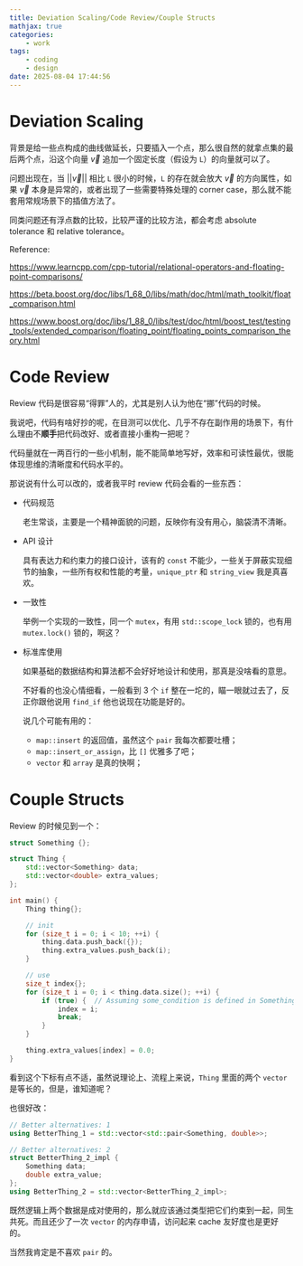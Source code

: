 ```yaml
---
title: Deviation Scaling/Code Review/Couple Structs
mathjax: true
categories:
    - work
tags:
    - coding
    - design
date: 2025-08-04 17:44:56
---
```

# Deviation Scaling

背景是给一些点构成的曲线做延长，只要插入一个点，那么很自然的就拿点集的最后两个点，沿这个向量 $\vec{v}$ 追加一个固定长度（假设为 `L`）的向量就可以了。

问题出现在，当 $||{\vec{v}}||$ 相比 `L` 很小的时候，`L` 的存在就会放大 $\vec{v}$ 的方向属性，如果 $\vec{v}$ 本身是异常的，或者出现了一些需要特殊处理的 corner case，那么就不能套用常规场景下的插值方法了。

同类问题还有浮点数的比较，比较严谨的比较方法，都会考虑 absolute tolerance 和 relative tolerance。

Reference:

https://www.learncpp.com/cpp-tutorial/relational-operators-and-floating-point-comparisons/

https://beta.boost.org/doc/libs/1_68_0/libs/math/doc/html/math_toolkit/float_comparison.html

https://www.boost.org/doc/libs/1_88_0/libs/test/doc/html/boost_test/testing_tools/extended_comparison/floating_point/floating_points_comparison_theory.html

# Code Review

Review 代码是很容易“得罪”人的，尤其是别人认为他在“挪”代码的时候。

我说吧，代码有啥好抄的呢，在目测可以优化、几乎不存在副作用的场景下，有什么理由不**顺手**把代码改好、或者直接小重构一把呢？

代码量就在一两百行的一些小机制，能不能简单地写好，效率和可读性最优，很能体现思维的清晰度和代码水平的。

那说说有什么可以改的，或者我平时 review 代码会看的一些东西：
- 代码规范

    老生常谈，主要是一个精神面貌的问题，反映你有没有用心，脑袋清不清晰。

- API 设计

    具有表达力和约束力的接口设计，该有的 `const` 不能少，一些关于屏蔽实现细节的抽象，一些所有权和性能的考量，`unique_ptr` 和 `string_view` 我是真喜欢。

- 一致性

   举例一个实现的一致性，同一个 `mutex`，有用 `std::scope_lock` 锁的，也有用 `mutex.lock()` 锁的，啊这？

- 标准库使用

    如果基础的数据结构和算法都不会好好地设计和使用，那真是没啥看的意思。

    不好看的也没心情细看，一般看到 3 个 `if` 整在一坨的，瞄一眼就过去了，反正你跟他说用 `find_if` 他也说现在功能是好的。

    说几个可能有用的：
    - `map::insert` 的返回值，虽然这个 `pair` 我每次都要吐槽；
    - `map::insert_or_assign`，比 `[]` 优雅多了吧；
    - `vector` 和 `array` 是真的快啊；

# Couple Structs

Review 的时候见到一个：

```cpp
struct Something {};

struct Thing {
    std::vector<Something> data;
    std::vector<double> extra_values;
};

int main() {
    Thing thing{};

    // init
    for (size_t i = 0; i < 10; ++i) {
        thing.data.push_back({});
        thing.extra_values.push_back(i);
    }

    // use
    size_t index{};
    for (size_t i = 0; i < thing.data.size(); ++i) {
        if (true) {  // Assuming some_condition is defined in Something
            index = i;
            break;
        }
    }

    thing.extra_values[index] = 0.0;
}
```

看到这个下标有点不适，虽然说理论上、流程上来说，`Thing` 里面的两个 `vector` 是等长的，但是，谁知道呢？

也很好改：

```cpp
// Better alternatives: 1
using BetterThing_1 = std::vector<std::pair<Something, double>>;

// Better alternatives: 2
struct BetterThing_2_impl {
    Something data;
    double extra_value;
};
using BetterThing_2 = std::vector<BetterThing_2_impl>;
```

既然逻辑上两个数据是成对使用的，那么就应该通过类型把它们约束到一起，同生共死。而且还少了一次 `vector` 的内存申请，访问起来 cache 友好度也是更好的。

当然我肯定是不喜欢 `pair` 的。